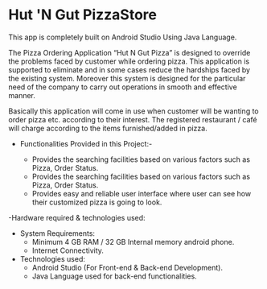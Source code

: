 
# Hut 'N Gut PizzaStore
This app is completely built on Android Studio Using Java Language.

The Pizza Ordering Application “Hut N Gut Pizza” is designed 
to override the problems faced by customer while ordering pizza. 
This application is supported to eliminate and in some cases 
reduce the hardships faced by the existing system. Moreover this 
system is designed for the particular need of the company to 
carry out operations in smooth and effective manner.

Basically this application will come in use when customer will be 
wanting to order pizza etc. according to their interest. The
registered restaurant / café will charge according to the items 
furnished/added in pizza.


- Functionalities Provided in this Project:-

  - Provides the searching facilities based on various factors 
    such as Pizza, Order Status.
  - Provides the searching facilities based on various factors 
    such as Pizza, Order Status.
  - Provides easy and reliable user interface where user can 
    see how their customized pizza is going to look.

-Hardware required & technologies used:
 - System Requirements:
   - Minimum 4 GB RAM / 32 GB Internal memory android
     phone.
   - Internet Connectivity.
 - Technologies used:
   - Android Studio (For Front-end & Back-end Development).
   - Java Language used for back-end functionalities.

